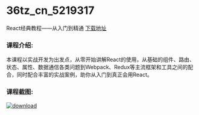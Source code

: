 # 36tz_cn_5219317
React经典教程——从入门到精通
[下载地址](http://www.36tz.cn/article/5219317 "下载地址")
### 课程介绍:
本课程以实战开发为出发点，从零开始讲解React的使用，从基础的组件、路由、状态、属性、数据通信各类问题到Webpack、Redux等主流框架和工具之间的配合，同时配合丰富的实战案例，助你从入门到真正会用React。

### 课程截图:
[![download](http://36tz.cn/muke_img/2021_04_2-5.png "下载地址")](http://www.36tz.cn "下载地址")
